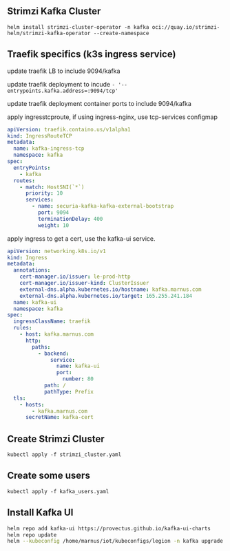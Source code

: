 ## Strimzi Kafka Cluster

`helm install strimzi-cluster-operator -n kafka oci://quay.io/strimzi-helm/strimzi-kafka-operator --create-namespace`

## Traefik specifics (k3s ingress service)

update traefik LB to include 9094/kafka

update traefik deployment to incude `- '--entrypoints.kafka.address=:9094/tcp'`

update traefik deployment container ports to include 9094/kafka

apply ingresstcproute, if using ingress-nginx, use tcp-services configmap

```yaml
apiVersion: traefik.containo.us/v1alpha1
kind: IngressRouteTCP
metadata:
  name: kafka-ingress-tcp
  namespace: kafka
spec:
  entryPoints:
    - kafka
  routes:
    - match: HostSNI(`*`)
      priority: 10
      services:
        - name: securia-kafka-kafka-external-bootstrap
          port: 9094
          terminationDelay: 400
          weight: 10
```

apply ingress to get a cert, use the kafka-ui service.

```yaml
apiVersion: networking.k8s.io/v1
kind: Ingress
metadata:
  annotations:
    cert-manager.io/issuer: le-prod-http
    cert-manager.io/issuer-kind: ClusterIssuer
    external-dns.alpha.kubernetes.io/hostname: kafka.marnus.com
    external-dns.alpha.kubernetes.io/target: 165.255.241.184
  name: kafka-ui
  namespace: kafka
spec:
  ingressClassName: traefik
  rules:
    - host: kafka.marnus.com
      http:
        paths:
          - backend:
              service:
                name: kafka-ui
                port:
                  number: 80
            path: /
            pathType: Prefix
  tls:
    - hosts:
        - kafka.marnus.com
      secretName: kafka-cert
```

## Create Strimzi Cluster

`kubectl apply -f strimzi_cluster.yaml`

## Create some users

`kubectl apply -f kafka_users.yaml`

## Install Kafka UI

```bash
helm repo add kafka-ui https://provectus.github.io/kafka-ui-charts
helm repo update
helm --kubeconfig /home/marnus/iot/kubeconfigs/legion -n kafka upgrade -i kafka-ui kafka-ui/kafka-ui --values dev/kafka-ui-values.yaml --values secrets://dev/kafka-ui-values_secrets.yaml
```
